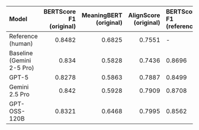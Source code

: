 | Model                     |   BERTScore F1 (original) |   MeaningBERT (original) |   AlignScore (original) | BERTScore F1 (reference)   | MeaningBERT (reference)   | AlignScore (reference)   |   Flesch-Kincaid |   ARI |   Coleman-Liau |   Flesch Reading Ease |   Gunning Fog Index |   LIX |   SMOG Index |   RIX |   Dale-Chall Index |   Best Quartile % |   P25 % |   P50 % |   P75 % |   P90 % |   P10 % |   Beyond P90 % |   Below P10 % |
|:--------------------------|--------------------------:|-------------------------:|------------------------:|:---------------------------|:--------------------------|:-------------------------|-----------------:|------:|---------------:|----------------------:|--------------------:|------:|-------------:|------:|-------------------:|------------------:|--------:|--------:|--------:|--------:|--------:|---------------:|--------------:|
| Reference (human)         |                    0.8482 |                   0.6825 |                  0.7551 | -                          | -                         | -                        |            11.38 | 11.46 |          11.21 |                 49.23 |               16.21 | 50.35 |        14.23 |  6.07 |               7.37 |             52.5  |   25.89 |   17.89 |   26.61 |   14.78 |    0.22 |          14.5  |          0.11 |
| Baseline (Gemini 2-5 Pro) |                    0.834  |                   0.5828 |                  0.7436 | 0.8696                     | 0.7161                    | 0.69                     |             8.72 |  8.68 |           8.94 |                 64.48 |               12.55 | 41.89 |        12.31 |  4.29 |               6.28 |             79.11 |   45.06 |    9.11 |   34.06 |   10.5  |    0    |           1.28 |          0    |
| GPT-5                     |                    0.8278 |                   0.5863 |                  0.7887 | 0.8499                     | 0.6718                    | 0.6522                   |            10.97 | 11.59 |          11.71 |                 51.14 |               15.12 | 48.34 |        15.5  |  5.61 |               7.71 |             49.33 |   26.67 |   14    |   22.67 |    8.22 |    0    |          28.44 |          0    |
| Gemini 2.5 Pro            |                    0.842  |                   0.5928 |                  0.7909 | 0.8708                     | 0.6907                    | 0.7157                   |             8.56 |  8.49 |           9.42 |                 63.16 |               12.51 | 42.02 |        12.16 |  4.21 |               6.39 |             82    |   46.56 |    9.22 |   35.44 |    7.94 |    0    |           0.83 |          0    |
| GPT-OSS-120B              |                    0.8321 |                   0.6468 |                  0.7995 | 0.8562                     | 0.7304                    | 0.6708                   |            11.05 | 11.25 |          11.12 |                 51.08 |               16.55 | 49.62 |        15.03 |  5.91 |               8.01 |             46.72 |   22.5  |   17.94 |   24.22 |   12.11 |    0    |          23.22 |          0    |